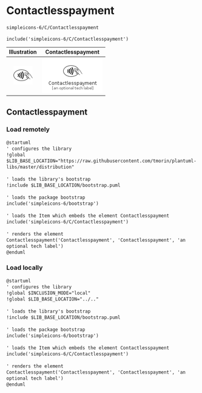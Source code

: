 # Contactlesspayment


```text
simpleicons-6/C/Contactlesspayment
```

```text
include('simpleicons-6/C/Contactlesspayment')
```



| Illustration | Contactlesspayment |
| :---: | :---: |
| ![illustration for Illustration](../../simpleicons-6/C/Contactlesspayment.png) | ![illustration for Contactlesspayment](../../simpleicons-6/C/Contactlesspayment.Local.png) |




## Contactlesspayment

### Load remotely
```plantuml
@startuml
' configures the library
!global $LIB_BASE_LOCATION="https://raw.githubusercontent.com/tmorin/plantuml-libs/master/distribution"

' loads the library's bootstrap
!include $LIB_BASE_LOCATION/bootstrap.puml

' loads the package bootstrap
include('simpleicons-6/bootstrap')

' loads the Item which embeds the element Contactlesspayment
include('simpleicons-6/C/Contactlesspayment')

' renders the element
Contactlesspayment('Contactlesspayment', 'Contactlesspayment', 'an optional tech label')
@enduml
```

### Load locally
```plantuml
@startuml
' configures the library
!global $INCLUSION_MODE="local"
!global $LIB_BASE_LOCATION="../.."

' loads the library's bootstrap
!include $LIB_BASE_LOCATION/bootstrap.puml

' loads the package bootstrap
include('simpleicons-6/bootstrap')

' loads the Item which embeds the element Contactlesspayment
include('simpleicons-6/C/Contactlesspayment')

' renders the element
Contactlesspayment('Contactlesspayment', 'Contactlesspayment', 'an optional tech label')
@enduml
```

